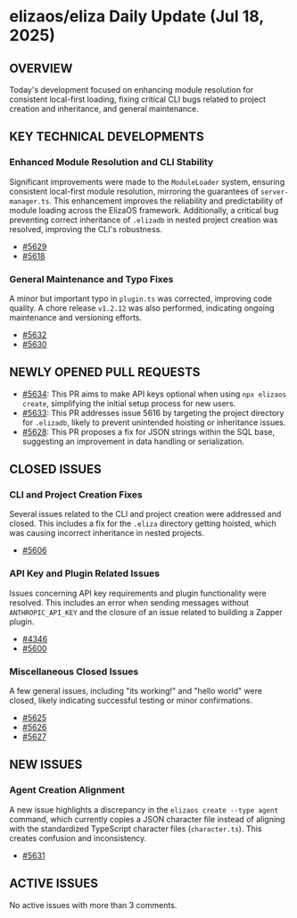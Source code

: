 # elizaos/eliza Daily Update (Jul 18, 2025)
## OVERVIEW 
Today's development focused on enhancing module resolution for consistent local-first loading, fixing critical CLI bugs related to project creation and inheritance, and general maintenance.

## KEY TECHNICAL DEVELOPMENTS

### Enhanced Module Resolution and CLI Stability
Significant improvements were made to the `ModuleLoader` system, ensuring consistent local-first module resolution, mirroring the guarantees of `server-manager.ts`. This enhancement improves the reliability and predictability of module loading across the ElizaOS framework. Additionally, a critical bug preventing correct inheritance of `.elizadb` in nested project creation was resolved, improving the CLI's robustness.
- [#5629](https://github.com/elizaos/eliza/pull/5629)
- [#5618](https://github.com/elizaos/eliza/pull/5618)

### General Maintenance and Typo Fixes
A minor but important typo in `plugin.ts` was corrected, improving code quality. A chore release `v1.2.12` was also performed, indicating ongoing maintenance and versioning efforts.
- [#5632](https://github.com/elizaos/eliza/pull/5632)
- [#5630](https://github.com/elizaos/eliza/pull/5630)

## NEWLY OPENED PULL REQUESTS
- [#5634](https://github.com/elizaos/eliza/pull/5634): This PR aims to make API keys optional when using `npx elizaos create`, simplifying the initial setup process for new users.
- [#5633](https://github.com/elizaos/eliza/pull/5633): This PR addresses issue 5616 by targeting the project directory for `.elizadb`, likely to prevent unintended hoisting or inheritance issues.
- [#5628](https://github.com/elizaos/eliza/pull/5628): This PR proposes a fix for JSON strings within the SQL base, suggesting an improvement in data handling or serialization.

## CLOSED ISSUES

### CLI and Project Creation Fixes
Several issues related to the CLI and project creation were addressed and closed. This includes a fix for the `.eliza` directory getting hoisted, which was causing incorrect inheritance in nested projects.
- [#5606](https://github.com/elizaos/eliza/issues/5606)

### API Key and Plugin Related Issues
Issues concerning API key requirements and plugin functionality were resolved. This includes an error when sending messages without `ANTHROPIC_API_KEY` and the closure of an issue related to building a Zapper plugin.
- [#4346](https://github.com/elizaos/eliza/issues/4346)
- [#5600](https://github.com/elizaos/eliza/issues/5600)

### Miscellaneous Closed Issues
A few general issues, including "its working!" and "hello world" were closed, likely indicating successful testing or minor confirmations.
- [#5625](https://github.com/elizaos/eliza/issues/5625)
- [#5626](https://github.com/elizaos/eliza/issues/5626)
- [#5627](https://github.com/elizaos/eliza/issues/5627)

## NEW ISSUES

### Agent Creation Alignment
A new issue highlights a discrepancy in the `elizaos create --type agent` command, which currently copies a JSON character file instead of aligning with the standardized TypeScript character files (`character.ts`). This creates confusion and inconsistency.
- [#5631](https://github.com/elizaos/eliza/issues/5631)

## ACTIVE ISSUES
No active issues with more than 3 comments.